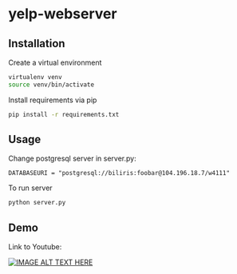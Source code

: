 # yelp-webserver

## Installation

Create a virtual environment
```bash
virtualenv venv
source venv/bin/activate
```

Install requirements via pip
```bash
pip install -r requirements.txt
```

## Usage

Change postgresql server in server.py:
```
DATABASEURI = "postgresql://biliris:foobar@104.196.18.7/w4111"
```

To run server
```python
python server.py
```

## Demo

Link to Youtube:

[![IMAGE ALT TEXT HERE](https://img.youtube.com/vi/6ZZVjaXOyfc/0.jpg)](https://www.youtube.com/watch?v=6ZZVjaXOyfc)
